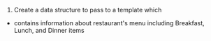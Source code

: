 1. Create a data structure to pass to a template which 
* contains information about restaurant's menu including Breakfast, Lunch, and Dinner items